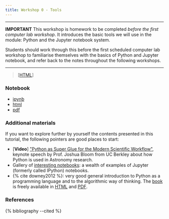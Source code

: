 ```yaml
---
title: Workshop 0 - Tools
---
```


---

**IMPORTANT** This workshop is homework to be completed *before the first computer lab workshop*. It introduces the basic tools we will use in the module: Python and the Jupyter notebook system. 

Students should work through this before the first scheduled computer lab workshop to familiarise themselves with the basics of Python and Jupyter notebook, and refer back to the notes throughout the following workshops.

---


> [[HTML](../content/labs/begin.html)]


### Notebook

- [ipynb](../content/labs/lab_00.ipynb)
- [html](../content/labs/lab_00.html)
- [pdf](../content/labs/lab_00.pdf)

### Additional materials

If you want to explore further by yourself the contents presented in this tutorial, the following pointers are good places to start:

* [**Video**] ["Python as Super Glue for the Modern Scientific Workflow"](https://www.youtube.com/watch?v=mLuIB8aW2KA), keynote speech by Prof. Joshua Bloom from UC Berkley about how Python is used in Astronomy research.
* Gallery of [interesting notebooks](https://github.com/ipython/ipython/wiki/A-gallery-of-interesting-IPython-Notebooks): a wealth of examples of Jupyter (formerly called IPython) notebooks.
* {% cite downey2012 %}: very good general introduction to Python as a programming language and to the algorithmic way of thinking. The [book](http://www.greenteapress.com/thinkpython/thinkpython.html) is freely available in [HTML](http://www.greenteapress.com/thinkpython/html/index.html) and [PDF](http://www.greenteapress.com/thinkpython/thinkpython.pdf).

### References

{% bibliography --cited %}
